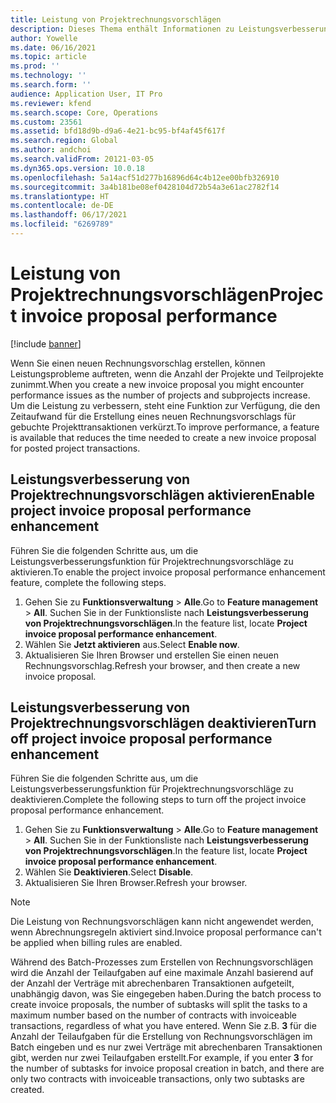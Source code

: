 ```yaml
---
title: Leistung von Projektrechnungsvorschlägen
description: Dieses Thema enthält Informationen zu Leistungsverbesserungen bei Projektrechnungsvorschlägen.
author: Yowelle
ms.date: 06/16/2021
ms.topic: article
ms.prod: ''
ms.technology: ''
ms.search.form: ''
audience: Application User, IT Pro
ms.reviewer: kfend
ms.search.scope: Core, Operations
ms.custom: 23561
ms.assetid: bfd18d9b-d9a6-4e21-bc95-bf4af45f617f
ms.search.region: Global
ms.author: andchoi
ms.search.validFrom: 20121-03-05
ms.dyn365.ops.version: 10.0.18
ms.openlocfilehash: 5a14acf51d277b16896d64c4b12ee00bfb326910
ms.sourcegitcommit: 3a4b181be08ef0428104d72b54a3e61ac2782f14
ms.translationtype: HT
ms.contentlocale: de-DE
ms.lasthandoff: 06/17/2021
ms.locfileid: "6269789"
---
```

# <a name="project-invoice-proposal-performance"></a><span data-ttu-id="8f7eb-103">Leistung von Projektrechnungsvorschlägen</span><span class="sxs-lookup"><span data-stu-id="8f7eb-103">Project invoice proposal performance</span></span>

[!include [banner](../includes/banner.md)]

<span data-ttu-id="8f7eb-104">Wenn Sie einen neuen Rechnungsvorschlag erstellen, können Leistungsprobleme auftreten, wenn die Anzahl der Projekte und Teilprojekte zunimmt.</span><span class="sxs-lookup"><span data-stu-id="8f7eb-104">When you create a new invoice proposal you might encounter performance issues as the number of projects and subprojects increase.</span></span> <span data-ttu-id="8f7eb-105">Um die Leistung zu verbessern, steht eine Funktion zur Verfügung, die den Zeitaufwand für die Erstellung eines neuen Rechnungsvorschlags für gebuchte Projekttransaktionen verkürzt.</span><span class="sxs-lookup"><span data-stu-id="8f7eb-105">To improve performance, a feature is available that reduces the time needed to create a new invoice proposal for posted project transactions.</span></span>

## <a name="enable-project-invoice-proposal-performance-enhancement"></a><span data-ttu-id="8f7eb-106">Leistungsverbesserung von Projektrechnungsvorschlägen aktivieren</span><span class="sxs-lookup"><span data-stu-id="8f7eb-106">Enable project invoice proposal performance enhancement</span></span>
<span data-ttu-id="8f7eb-107">Führen Sie die folgenden Schritte aus, um die Leistungsverbesserungsfunktion für Projektrechnungsvorschläge zu aktivieren.</span><span class="sxs-lookup"><span data-stu-id="8f7eb-107">To enable the project invoice proposal performance enhancement feature, complete the following steps.</span></span>

1.  <span data-ttu-id="8f7eb-108">Gehen Sie zu **Funktionsverwaltung** > **Alle**.</span><span class="sxs-lookup"><span data-stu-id="8f7eb-108">Go to **Feature management** > **All**.</span></span> <span data-ttu-id="8f7eb-109">Suchen Sie in der Funktionsliste nach **Leistungsverbesserung von Projektrechnungsvorschlägen**.</span><span class="sxs-lookup"><span data-stu-id="8f7eb-109">In the feature list, locate **Project invoice proposal performance enhancement**.</span></span>
2.  <span data-ttu-id="8f7eb-110">Wählen Sie **Jetzt aktivieren** aus.</span><span class="sxs-lookup"><span data-stu-id="8f7eb-110">Select **Enable now**.</span></span>
3.  <span data-ttu-id="8f7eb-111">Aktualisieren Sie Ihren Browser und erstellen Sie einen neuen Rechnungsvorschlag.</span><span class="sxs-lookup"><span data-stu-id="8f7eb-111">Refresh your browser, and then create a new invoice proposal.</span></span>

## <a name="turn-off-project-invoice-proposal-performance-enhancement"></a><span data-ttu-id="8f7eb-112">Leistungsverbesserung von Projektrechnungsvorschlägen deaktivieren</span><span class="sxs-lookup"><span data-stu-id="8f7eb-112">Turn off project invoice proposal performance enhancement</span></span>
<span data-ttu-id="8f7eb-113">Führen Sie die folgenden Schritte aus, um die Leistungsverbesserungsfunktion für Projektrechnungsvorschläge zu deaktivieren.</span><span class="sxs-lookup"><span data-stu-id="8f7eb-113">Complete the following steps to turn off the project invoice proposal performance enhancement.</span></span>

1.  <span data-ttu-id="8f7eb-114">Gehen Sie zu **Funktionsverwaltung** > **Alle**.</span><span class="sxs-lookup"><span data-stu-id="8f7eb-114">Go to **Feature management** > **All**.</span></span> <span data-ttu-id="8f7eb-115">Suchen Sie in der Funktionsliste nach **Leistungsverbesserung von Projektrechnungsvorschlägen**.</span><span class="sxs-lookup"><span data-stu-id="8f7eb-115">In the feature list, locate **Project invoice proposal performance enhancement**.</span></span>
2.  <span data-ttu-id="8f7eb-116">Wählen Sie **Deaktivieren**.</span><span class="sxs-lookup"><span data-stu-id="8f7eb-116">Select **Disable**.</span></span>
3.  <span data-ttu-id="8f7eb-117">Aktualisieren Sie Ihren Browser.</span><span class="sxs-lookup"><span data-stu-id="8f7eb-117">Refresh your browser.</span></span>

> [!NOTE]
> <span data-ttu-id="8f7eb-118">Die Leistung von Rechnungsvorschlägen kann nicht angewendet werden, wenn Abrechnungsregeln aktiviert sind.</span><span class="sxs-lookup"><span data-stu-id="8f7eb-118">Invoice proposal performance can't be applied when billing rules are enabled.</span></span>
> 
> <span data-ttu-id="8f7eb-119">Während des Batch-Prozesses zum Erstellen von Rechnungsvorschlägen wird die Anzahl der Teilaufgaben auf eine maximale Anzahl basierend auf der Anzahl der Verträge mit abrechenbaren Transaktionen aufgeteilt, unabhängig davon, was Sie eingegeben haben.</span><span class="sxs-lookup"><span data-stu-id="8f7eb-119">During the batch process to create invoice proposals, the number of subtasks will split the tasks to a maximum number based on the number of contracts with invoiceable transactions, regardless of what you have entered.</span></span> <span data-ttu-id="8f7eb-120">Wenn Sie z.B. **3** für die Anzahl der Teilaufgaben für die Erstellung von Rechnungsvorschlägen im Batch eingeben und es nur zwei Verträge mit abrechenbaren Transaktionen gibt, werden nur zwei Teilaufgaben erstellt.</span><span class="sxs-lookup"><span data-stu-id="8f7eb-120">For example, if you enter **3** for the number of subtasks for invoice proposal creation in batch, and there are only two contracts with invoiceable transactions, only two subtasks are created.</span></span>
